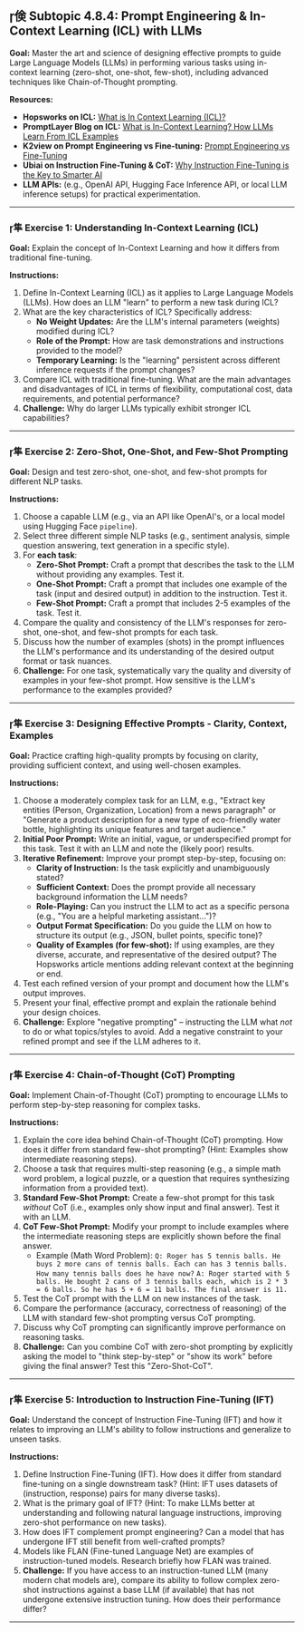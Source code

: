 ## 倹 Subtopic 4.8.4: Prompt Engineering & In-Context Learning (ICL) with LLMs

**Goal:** Master the art and science of designing effective prompts to guide Large Language Models (LLMs) in performing various tasks using in-context learning (zero-shot, one-shot, few-shot), including advanced techniques like Chain-of-Thought prompting.

**Resources:**

* **Hopsworks on ICL:** [What is In Context Learning (ICL)?](https://www.hopsworks.ai/dictionary/in-context-learning-icl)
* **PromptLayer Blog on ICL:** [What is In-Context Learning? How LLMs Learn From ICL Examples](https://blog.promptlayer.com/what-is-in-context-learning/)
* **K2view on Prompt Engineering vs Fine-tuning:** [Prompt Engineering vs Fine-Tuning](https://www.k2view.com/blog/prompt-engineering-vs-fine-tuning/)
* **Ubiai on Instruction Fine-Tuning & CoT:** [Why Instruction Fine-Tuning is the Key to Smarter AI](https://ubiai.tools/what-is-instruction-fine-tuning-and-why-is-it-important-2/)
* **LLM APIs:** (e.g., OpenAI API, Hugging Face Inference API, or local LLM inference setups) for practical experimentation.

---

### 隼 **Exercise 1: Understanding In-Context Learning (ICL)**

**Goal:** Explain the concept of In-Context Learning and how it differs from traditional fine-tuning.

**Instructions:**

1.  Define In-Context Learning (ICL) as it applies to Large Language Models (LLMs). How does an LLM "learn" to perform a new task during ICL?
2.  What are the key characteristics of ICL? Specifically address:
    * **No Weight Updates:** Are the LLM's internal parameters (weights) modified during ICL?
    * **Role of the Prompt:** How are task demonstrations and instructions provided to the model?
    * **Temporary Learning:** Is the "learning" persistent across different inference requests if the prompt changes?
3.  Compare ICL with traditional fine-tuning. What are the main advantages and disadvantages of ICL in terms of flexibility, computational cost, data requirements, and potential performance?
4.  **Challenge:** Why do larger LLMs typically exhibit stronger ICL capabilities?

---

### 隼 **Exercise 2: Zero-Shot, One-Shot, and Few-Shot Prompting**

**Goal:** Design and test zero-shot, one-shot, and few-shot prompts for different NLP tasks.

**Instructions:**

1.  Choose a capable LLM (e.g., via an API like OpenAI's, or a local model using Hugging Face `pipeline`).
2.  Select three different simple NLP tasks (e.g., sentiment analysis, simple question answering, text generation in a specific style).
3.  For **each task**:
    * **Zero-Shot Prompt:** Craft a prompt that describes the task to the LLM without providing any examples. Test it.
    * **One-Shot Prompt:** Craft a prompt that includes one example of the task (input and desired output) in addition to the instruction. Test it.
    * **Few-Shot Prompt:** Craft a prompt that includes 2-5 examples of the task. Test it.
4.  Compare the quality and consistency of the LLM's responses for zero-shot, one-shot, and few-shot prompts for each task.
5.  Discuss how the number of examples (shots) in the prompt influences the LLM's performance and its understanding of the desired output format or task nuances.
6.  **Challenge:** For one task, systematically vary the quality and diversity of examples in your few-shot prompt. How sensitive is the LLM's performance to the examples provided?

---

### 隼 **Exercise 3: Designing Effective Prompts - Clarity, Context, Examples**

**Goal:** Practice crafting high-quality prompts by focusing on clarity, providing sufficient context, and using well-chosen examples.

**Instructions:**

1.  Choose a moderately complex task for an LLM, e.g., "Extract key entities (Person, Organization, Location) from a news paragraph" or "Generate a product description for a new type of eco-friendly water bottle, highlighting its unique features and target audience."
2.  **Initial Poor Prompt:** Write an initial, vague, or underspecified prompt for this task. Test it with an LLM and note the (likely poor) results.
3.  **Iterative Refinement:** Improve your prompt step-by-step, focusing on:
    * **Clarity of Instruction:** Is the task explicitly and unambiguously stated?
    * **Sufficient Context:** Does the prompt provide all necessary background information the LLM needs?
    * **Role-Playing:** Can you instruct the LLM to act as a specific persona (e.g., "You are a helpful marketing assistant...")?
    * **Output Format Specification:** Do you guide the LLM on how to structure its output (e.g., JSON, bullet points, specific tone)?
    * **Quality of Examples (for few-shot):** If using examples, are they diverse, accurate, and representative of the desired output? The Hopsworks article mentions adding relevant context at the beginning or end.
4.  Test each refined version of your prompt and document how the LLM's output improves.
5.  Present your final, effective prompt and explain the rationale behind your design choices.
6.  **Challenge:** Explore "negative prompting" – instructing the LLM what *not* to do or what topics/styles to avoid. Add a negative constraint to your refined prompt and see if the LLM adheres to it.

---

### 隼 **Exercise 4: Chain-of-Thought (CoT) Prompting**

**Goal:** Implement Chain-of-Thought (CoT) prompting to encourage LLMs to perform step-by-step reasoning for complex tasks.

**Instructions:**

1.  Explain the core idea behind Chain-of-Thought (CoT) prompting. How does it differ from standard few-shot prompting? (Hint: Examples show intermediate reasoning steps).
2.  Choose a task that requires multi-step reasoning (e.g., a simple math word problem, a logical puzzle, or a question that requires synthesizing information from a provided text).
3.  **Standard Few-Shot Prompt:** Create a few-shot prompt for this task *without* CoT (i.e., examples only show input and final answer). Test it with an LLM.
4.  **CoT Few-Shot Prompt:** Modify your prompt to include examples where the intermediate reasoning steps are explicitly shown before the final answer.
    * Example (Math Word Problem):
      `Q: Roger has 5 tennis balls. He buys 2 more cans of tennis balls. Each can has 3 tennis balls. How many tennis balls does he have now?`
      `A: Roger started with 5 balls. He bought 2 cans of 3 tennis balls each, which is 2 * 3 = 6 balls. So he has 5 + 6 = 11 balls. The final answer is 11.`
5.  Test the CoT prompt with the LLM on new instances of the task.
6.  Compare the performance (accuracy, correctness of reasoning) of the LLM with standard few-shot prompting versus CoT prompting.
7.  Discuss why CoT prompting can significantly improve performance on reasoning tasks.
8.  **Challenge:** Can you combine CoT with zero-shot prompting by explicitly asking the model to "think step-by-step" or "show its work" before giving the final answer? Test this "Zero-Shot-CoT".

---

### 隼 **Exercise 5: Introduction to Instruction Fine-Tuning (IFT)**

**Goal:** Understand the concept of Instruction Fine-Tuning (IFT) and how it relates to improving an LLM's ability to follow instructions and generalize to unseen tasks.

**Instructions:**

1.  Define Instruction Fine-Tuning (IFT). How does it differ from standard fine-tuning on a single downstream task? (Hint: IFT uses datasets of (instruction, response) pairs for many diverse tasks).
2.  What is the primary goal of IFT? (Hint: To make LLMs better at understanding and following natural language instructions, improving zero-shot performance on new tasks).
3.  How does IFT complement prompt engineering? Can a model that has undergone IFT still benefit from well-crafted prompts?
4.  Models like FLAN (Fine-tuned Language Net) are examples of instruction-tuned models. Research briefly how FLAN was trained.
5.  **Challenge:** If you have access to an instruction-tuned LLM (many modern chat models are), compare its ability to follow complex zero-shot instructions against a base LLM (if available) that has not undergone extensive instruction tuning. How does their performance differ?

---